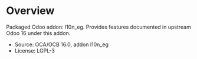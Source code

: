 # Overview

Packaged Odoo addon: l10n_eg. Provides features documented in upstream Odoo 16 under this addon.

- Source: OCA/OCB 16.0, addon l10n_eg
- License: LGPL-3
